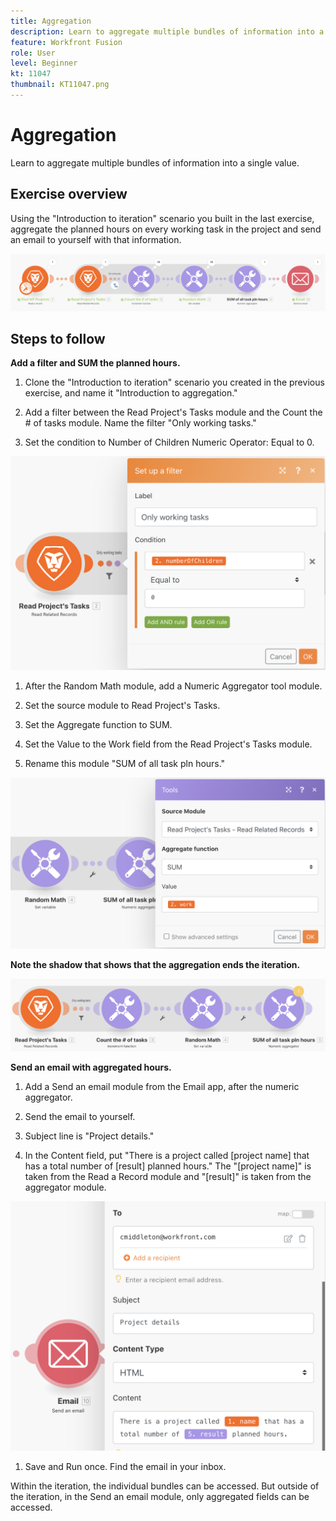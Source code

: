 ```yaml
---
title: Aggregation
description: Learn to aggregate multiple bundles of information into a single value.
feature: Workfront Fusion
role: User
level: Beginner
kt: 11047
thumbnail: KT11047.png
---
```


# Aggregation

Learn to aggregate multiple bundles of information into a single value.

## Exercise overview

Using the "Introduction to iteration" scenario you built in the last exercise, aggregate the planned hours on every working task in the project and send an email to yourself with that information.

![Aggregation Image 1](../12-exercises/assets/aggregation-walkthrough-1.png)

## Steps to follow

**Add a filter and SUM the planned hours.**

1. Clone the "Introduction to iteration" scenario you created in the previous exercise, and name it "Introduction to aggregation."

1. Add a filter between the Read Project's Tasks module and the Count the # of tasks module. Name the filter "Only working tasks."

1. Set the condition to Number of Children Numeric Operator: Equal to 0.

![Aggregation Image 2](../12-exercises/assets/aggregation-walkthrough-2.png)

1. After the Random Math module, add a Numeric Aggregator tool module.

1. Set the source module to Read Project's Tasks.

1. Set the Aggregate function to SUM.

1. Set the Value to the Work field from the Read Project's Tasks module.

1. Rename this module "SUM of all task pln hours."

![Aggregation Image 3](../12-exercises/assets/aggregation-walkthrough-3.png)

**Note the shadow that shows that the aggregation ends the iteration.**

![Aggregation Image 4](../12-exercises/assets/aggregation-walkthrough-4.png)

**Send an email with aggregated hours.**

1. Add a Send an email module from the Email app, after the numeric aggregator.

1. Send the email to yourself.

1. Subject line is "Project details."

1. In the Content field, put "There is a project called [project name] that has a total number of [result] planned hours." The "[project name]" is taken from the Read a Record module and "[result]" is taken from the aggregator module.

![Aggregation Image 5](../12-exercises/assets/aggregation-walkthrough-5.png)

1. Save and Run once. Find the email in your inbox.

Within the iteration, the individual bundles can be accessed. But outside of the iteration, in the Send an email module, only aggregated fields can be accessed.
